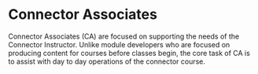 # Connector Associates

Connector Associates \(CA\) are focused on supporting the needs of the Connector Instructor. Unlike module developers who are focused on producing content for courses before classes begin, the core task of CA is to assist with day to day operations of the connector course. 

